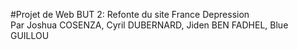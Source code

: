 #Projet de Web BUT 2: Refonte du site France Depression \
Par Joshua COSENZA, Cyril DUBERNARD, Jiden BEN FADHEL, Blue GUILLOU
